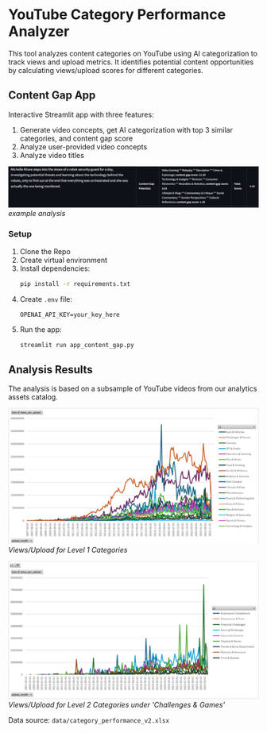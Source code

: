 # YouTube Category Performance Analyzer

This tool analyzes content categories on YouTube using AI categorization to track views and upload metrics. It identifies potential content opportunities by calculating views/upload scores for different categories.

## Content Gap App

Interactive Streamlit app with three features:
1. Generate video concepts, get AI categorization with top 3 similar categories, and content gap score
2. Analyze user-provided video concepts
3. Analyze video titles

![example analysis](./data/example_01.png)
*example analysis*

### Setup

1. Clone the Repo
2. Create virtual environment
3. Install dependencies:
   ```bash
   pip install -r requirements.txt
   ```
4. Create `.env` file:
   ```
   OPENAI_API_KEY=your_key_here
   ```
5. Run the app:
   ```bash
   streamlit run app_content_gap.py
   ```

## Analysis Results

The analysis is based on a subsample of YouTube videos from our analytics assets catalog.

![Level 1 Categories Performance](./data/level1_categories.png)
*Views/Upload for Level 1 Categories*

![Challenges & Games Subcategories](./data/level2_categories.png)
*Views/Upload for Level 2 Categories under 'Challenges & Games'*

Data source: `data/category_performance_v2.xlsx`
